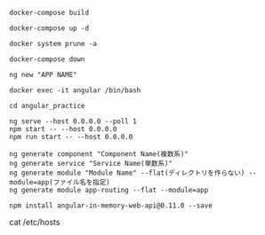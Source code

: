 
```
docker-compose build
```

```
docker-compose up -d
```

```
docker system prune -a
```

```
docker-compose down
```

```
ng new "APP NAME"
```

```
docker exec -it angular /bin/bash
```

```
cd angular_practice
```
```
ng serve --host 0.0.0.0 --poll 1
npm start -- --host 0.0.0.0
npm run start -- --host 0.0.0.0
```

```
ng generate component "Component Name(複数系)"
ng generate service "Service Name(単数系)"
ng generate module "Module Name" --flat(ディレクトリを作らない) --module=app(ファイル名を指定)
ng generate module app-routing --flat --module=app
```

```
npm install angular-in-memory-web-api@0.11.0 --save
```

cat /etc/hosts